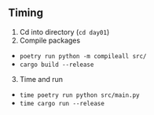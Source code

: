 
## Timing

1. Cd into directory (`cd day01`)
2. Compile packages
  - `poetry run python -m compileall src/`
  - `cargo build --release`
3. Time and run
  - `time poetry run python src/main.py`
  - `time cargo run --release`